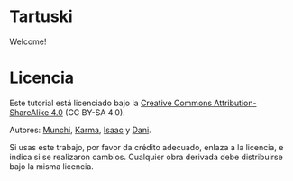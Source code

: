 # Tartuski

Welcome!

# Licencia
Este tutorial está licenciado bajo la [Creative Commons Attribution-ShareAlike 4.0](https://creativecommons.org/licenses/by-sa/4.0/) (CC BY-SA 4.0).

Autores: [Munchi](https://github.com/MunchiA), [Karma](https://github.com/Karmagnus), [Isaac](https://github.com/isaacva8) y [Dani](https://github.com/DanielSanzSimon).

Si usas este trabajo, por favor da crédito adecuado, enlaza a la licencia, e indica si se realizaron cambios. Cualquier obra derivada debe distribuirse bajo la misma licencia.
